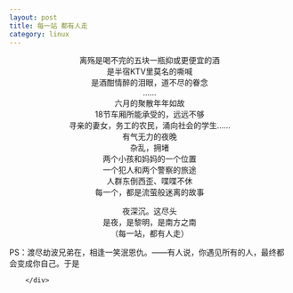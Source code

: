 ```yaml
---
layout: post
title: 每一站 都有人走
category: linux
---
```



<div class="show-content"><center>
          <p>离殇是喝不完的五块一瓶抑或更便宜的酒<br>是半宿KTV里莫名的嘶喊<br>是酒酣情醉的泪眼，道不尽的眷念<br>……<br>六月的聚散年年如故<br>18节车厢所能承受的，远远不够<br>寻亲的妻女，务工的农民，涌向社会的学生……<br>有气无力的夜晚<br>杂乱，拥堵<br>两个小孩和妈妈的一个位置<br>一个犯人和两个警察的旅途<br>人群东倒西歪、喋喋不休<br>每一个，都是流萤般迷离的故事</p>
<p>夜深沉。这尽头<br>是夜，是黎明，是南方之南<br>（每一站，都有人走）</p></center>
<p>PS：渡尽劫波兄弟在，相逢一笑泯恩仇。——有人说，你遇见所有的人，最终都会变成你自己。于是</p>

        </div>